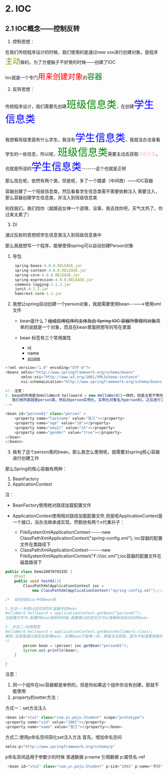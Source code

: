 <!--
 * @Author: 孙浩然
 * @Date: 2020-07-08 14:02:49
 * @LastEditors: 孙浩然
 * @LastEditTime: 2020-07-13 15:38:34
 * @FilePath: \Java-Point\docs\2.Study\12.Spring\2-IOC.md
 * @博客地址: 个人博客，如果各位客官觉得不错，请点个赞，谢谢。[地址](https://codefool0307.github.io/JavaScholar/#/)
--> 
# 2. IOC

## 2.1 IOC概念——控制反转

1. 控制思想：

在我们传统程序设计的时候，我们使用的是通过new xxx进行创建对象，是程序<font color="#890" size='5'>主动</font>做的，为了方便脑子不好使的时候——创建了IOC

Ioc就是一个专门<font color="red" size="5">用来创建对象</font>的<font color="green" size="5">容器</font>

2. 反转思想：

传统程序设计，我们需要先创建<font color="#0987" size="6">班级信息类</font>，在创建<font color="blue" size="6">学生信息类</font>

我想看班级里面有什么学生，我没有<font color="blue" size="6">学生信息类</font>，我就没办法查看学生的一些信息，所以呢，<font color="#0987" size="6">班级信息类</font>需要主动去获取<font color="pink">依赖对象</font>，也就是所说的<font  color="blue" bgcolor="#098" size="6">学生信息类</font>-------这个也就是正转

那么现在呢，依然有两个类，但是呢，多了一个媒婆（中间商）——IOC容器

容器创建了一个班级信息类，然后看看学生信息类需不需要依赖注入
需要注入，那么容器创建学生信息类，并注入到班级信息类

别找我们，我们找你（就跟追女神一个道理，没事，我去找你吧，天气太热了。你过来太累了）

3. DI

通过反射的思想把学生信息类注入到班级信息类中

 
那么我就想写一个程序，能够使得spring可以自动创建Person对象

1. 导包
   ```js
    spring-beans-4.0.0.RELEASE.jar
    spring-context-4.0.0.RELEASE.jar
    spring-core-4.0.0.RELEASE.jar
    spring-expression-4.0.0.RELEASE.jar
    commons-logging-1.1.3.jar
    junit-4.1.2.jar
    hamcrest-core-1.1.jar
   ```

2. 我想让spring自动创建一个person对象，我就需要使用bean----->使用xml文件
   * bean是什么？~~组成应用程序的主体及由 Spring IOC 容器所管理的对象~~简单的说就是一个对象，而且在bean里面把想写的写在里面
 
   * bean 标签有三个常用属性
     * id
     * name
     * [scope](https://www.cnblogs.com/yoci/p/10642553.html)

```js
<?xml version="1.0" encoding="UTF-8"?>
<beans xmlns="http://www.springframework.org/schema/beans"
       xmlns:xsi="http://www.w3.org/2001/XMLSchema-instance"
       xsi:schemaLocation="http://www.springframework.org/schema/beans http://www.springframework.org/schema/beans/spring-beans.xsd">

<!--注意：
1. bean的作用是与HelloWord helloword = new HelloWord()一样的，但是注意不等同于new 对象，因为他是用了反射的思维在里面
   我们用的类就是person类，然后对person实例化，实例化对象名为person01，之后进行了setName()方法去设置属性的值
-->

<bean id="person01" class="person" >
	<property name="lastname" value="张三"></property>
	<property name="age" value="18"></property>
	<property name="email" value="sh"></property>
	<property name="gender" value="true"></property>
</bean>
</beans>
```



3. 我有了这个person类的bean，那么我怎么使用呢，就需要对spring核心容器进行创建工作

那么Spring的核心容器有两种：

1. BeanFactory
2. ApplicationContext

注：
   * BeanFactory使用绝对路径加载配置文件

   * ApplicationContext使用相对路径加载配置文件,但是呢ApplicationContext是一个接口，没办法继承或实现，然鹅他有两个x代重孙子：
  
     * FileSystemXmlApplicationContext------new ClassPathXmlApplicationContext("spring-config.xml");  ioc容器的配置文件在类路径下
     * ClassPathXmlApplicationContext-------new FileSystemXmlApplicationContext("F://ioc.xml");ioc容器的配置文件在磁盘路径下


```java
public class Demo20070703IOC {
	@Test
	public void test01(){
		ClassPathXmlApplicationContext ioc =
			new ClassPathXmlApplicationContext("spring-config.xml");//我们找到了xml 文件，如何找到ioc中的bean呢？

/*  如何找到ioc中的bean呢

1.方法一:利用id定位到IOC容器中的bean
HelloWord helloword = applicationContext.getBean(“person01”);
在配置文件中,配置的bean很多的时候,就要靠id的定位才可以准确地找到对应的bean. 

2. 方法二:利用类型
HelloWord helloword = applicationContext.getBean(HelloWord.class);
解析:实质是通过类型去获得bean，如果bean不是唯一的，那就无法获取，因为不知道要获取的是哪一个。HelloWord.class  
*/
		person bean = (person) ioc.getBean("person01");
		System.out.println(bean);
	}

}
```

注意：

1. 同一个组件在ioc容器都是单例的，但是你如果这个组件你没有创建，那就不能使用
2. property的setter方法：
   
方式一：set方法注入

```js
<bean id="stu1" class="com.yc.pojo.Student" scope="prototype">
<property name="sid" value="1001"></property>
<property name="name" value="张三"></property></bean>
```

方式二:使用p命名空间简化set注入方法
首先，增加命名空间
```js
xmlns:p="http://www.springframework.org/schema/p"
```
p命名空间适用于参数少的时候 普通数据 p:name 引用数据 p:属性名-ref

```js
 <bean id="stu2" class="com.yc.pojo.Student" p:sid="1002" p:name="李四" ></bean>
```





